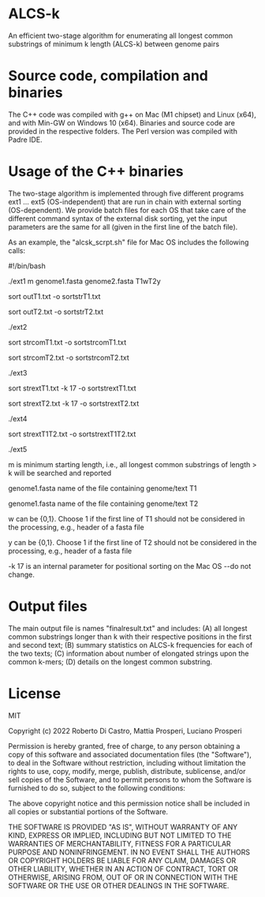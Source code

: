 # ALCS-k
An efficient two-stage algorithm for enumerating all longest common substrings of minimum k length (ALCS-k) between genome pairs

# Source code, compilation and binaries
The C++ code was compiled with g++ on Mac (M1 chipset) and Linux (x64), and with Min-GW on Windows 10 (x64). Binaries and source code are provided in the respective folders. The Perl version was compiled with Padre IDE.

# Usage of the C++ binaries
The two-stage algorithm is implemented through five different programs ext1 ... ext5 (OS-independent) that are run in chain with external sorting (OS-dependent). We provide batch files for each OS that take care of the different command syntax of the external disk sorting, yet the input parameters are the same for all (given in the first line of the batch file).

As an example, the "alcsk_scrpt.sh" file for Mac OS includes the following calls:

#!/bin/bash

./ext1 m genome1.fasta genome2.fasta T1wT2y

sort outT1.txt -o sortstrT1.txt

sort outT2.txt -o sortstrT2.txt

./ext2

sort strcomT1.txt -o sortstrcomT1.txt

sort strcomT2.txt -o sortstrcomT2.txt

./ext3

sort strextT1.txt -k 17 -o sortstrextT1.txt

sort strextT2.txt -k 17 -o sortstrextT2.txt

./ext4

sort strextT1T2.txt -o sortstrextT1T2.txt

./ext5

m is minimum starting length, i.e., all longest common substrings of length > k will be searched and reported

genome1.fasta  name of the file containing genome/text T1

genome1.fasta  name of the file containing genome/text T2

w can be {0,1}. Choose 1 if the first line of T1 should not be considered in the processing, e.g., header of a fasta file

y can be {0,1}. Choose 1 if the first line of T2 should not be considered in the processing, e.g., header of a fasta file

-k 17 is an internal parameter for positional sorting on the Mac OS --do not change.

# Output files
The main output file is names "finalresult.txt" and includes: (A) all longest common substrings longer than k with their respective positions in the first and second text; (B) summary statistics on ALCS-k frequencies for each of the two texts; (C) information about number of elongated strings upon the common k-mers; (D) details on the longest common substring.

# License

MIT

Copyright (c) 2022 Roberto Di Castro, Mattia Prosperi, Luciano Prosperi

Permission is hereby granted, free of charge, to any person obtaining a copy
of this software and associated documentation files (the "Software"), to deal
in the Software without restriction, including without limitation the rights
to use, copy, modify, merge, publish, distribute, sublicense, and/or sell
copies of the Software, and to permit persons to whom the Software is
furnished to do so, subject to the following conditions:

The above copyright notice and this permission notice shall be included in all
copies or substantial portions of the Software.

THE SOFTWARE IS PROVIDED "AS IS", WITHOUT WARRANTY OF ANY KIND, EXPRESS OR
IMPLIED, INCLUDING BUT NOT LIMITED TO THE WARRANTIES OF MERCHANTABILITY,
FITNESS FOR A PARTICULAR PURPOSE AND NONINFRINGEMENT. IN NO EVENT SHALL THE
AUTHORS OR COPYRIGHT HOLDERS BE LIABLE FOR ANY CLAIM, DAMAGES OR OTHER
LIABILITY, WHETHER IN AN ACTION OF CONTRACT, TORT OR OTHERWISE, ARISING FROM,
OUT OF OR IN CONNECTION WITH THE SOFTWARE OR THE USE OR OTHER DEALINGS IN THE
SOFTWARE.

